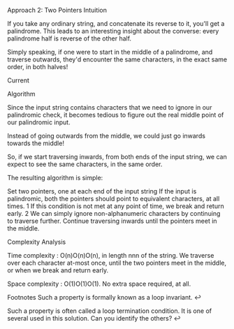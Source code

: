 Approach 2: Two Pointers
Intuition

If you take any ordinary string, and concatenate its reverse to it, you'll get a palindrome. This leads to an interesting insight about the converse: every palindrome half is reverse of the other half.

Simply speaking, if one were to start in the middle of a palindrome, and traverse outwards, they'd encounter the same characters, in the exact same order, in both halves!

Current

Algorithm

Since the input string contains characters that we need to ignore in our palindromic check, it becomes tedious to figure out the real middle point of our palindromic input.

Instead of going outwards from the middle, we could just go inwards towards the middle!

So, if we start traversing inwards, from both ends of the input string, we can expect to see the same characters, in the same order.

The resulting algorithm is simple:

Set two pointers, one at each end of the input string
If the input is palindromic, both the pointers should point to equivalent characters, at all times. 1
If this condition is not met at any point of time, we break and return early. 2
We can simply ignore non-alphanumeric characters by continuing to traverse further.
Continue traversing inwards until the pointers meet in the middle.

Complexity Analysis

Time complexity : O(n)O(n)O(n), in length nnn of the string. We traverse over each character at-most once, until the two pointers meet in the middle, or when we break and return early.

Space complexity : O(1)O(1)O(1). No extra space required, at all.

Footnotes
Such a property is formally known as a loop invariant. ↩

Such a property is often called a loop termination condition. It is one of several used in this solution. Can you identify the others? ↩